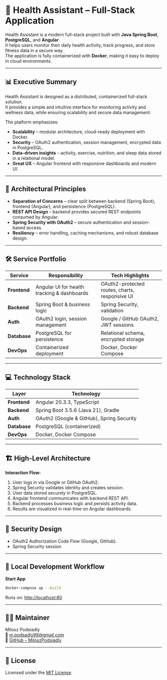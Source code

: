# 🌿 Health Assistant – Full-Stack Application

Health Assistant is a modern full-stack project built with **Java Spring Boot**, **PostgreSQL**, and **Angular**.  
It helps users monitor their daily health activity, track progress, and store fitness data in a secure way.  
The application is fully containerized with **Docker**, making it easy to deploy in cloud environments.  

---

## 📊 Executive Summary

Health Assistant is designed as a distributed, containerized full-stack solution.  
It provides a simple and intuitive interface for monitoring activity and wellness data, while ensuring scalability and secure data management.  

The platform emphasizes:  
- **Scalability** – modular architecture, cloud-ready deployment with Docker.  
- **Security** – OAuth2 authentication, session management, encrypted data in PostgreSQL.  
- **Data-driven insights** – activity, exercise, nutrition, and sleep data stored in a relational model.  
- **Great UX** – Angular frontend with responsive dashboards and modern UI.  

---

## 🧩 Architectural Principles

- **Separation of Concerns** – clear split between backend (Spring Boot), frontend (Angular), and persistence (PostgreSQL).  
- **REST API Design** – backend provides secured REST endpoints consumed by Angular.  
- **Spring Security with OAuth2** – secure authentication and session-based access.  
- **Resiliency** – error handling, caching mechanisms, and robust database design.  

---

## 🛠 Service Portfolio

| Service      | Responsibility                             | Tech Highlights                                   |
|--------------|--------------------------------------------|--------------------------------------------------|
| **Frontend** | Angular UI for health tracking & dashboards | OAuth2-protected routes, charts, responsive UI   |
| **Backend**  | Spring Boot & business logic            |  Spring Security, validation      |
| **Auth**     | OAuth2 login, session management           | Google / GitHub OAuth2, JWT sessions             |
| **Database** | PostgreSQL for persistence                 | Relational schema, encrypted storage             |
| **DevOps**   | Containerized deployment                   | Docker, Docker Compose                           |

---

## 💻 Technology Stack

| Layer      | Technology                                |
|------------|-------------------------------------------|
| **Frontend** | Angular 20.3.3, TypeScript                |
| **Backend**  | Spring Boot 3.5.6 (Java 21), Gradle       |
| **Auth**     | OAuth2 (Google & GitHub), Spring Security |
| **Database** | PostgreSQL (containerized)                |
| **DevOps**   | Docker, Docker Compose                    |

---

## 🏗 High-Level Architecture

**Interaction Flow:**  
1. User logs in via Google or GitHub OAuth2.  
2. Spring Security validates identity and creates session.  
3. User data stored securely in PostgreSQL.  
4. Angular frontend communicates with backend REST API.  
5. Backend processes business logic and persists activity data.  
6. Results are visualized in real-time on Angular dashboards.  

---

## 🔐 Security Design

- OAuth2 Authorization Code Flow (Google, GitHub).  
- Spring Security session 

---

## 🚀 Local Development Workflow

**Start App**  

```bash
docker-compose up --build
```

Runs on: [http://localhost:80](http://localhost:8080)  

---

## 👨‍💻 Maintainer

Milosz Podsiadly  
📧 m.podsadly99@gmail.com  
🔗 [GitHub – MiloszPodsiadly](https://github.com/MiloszPodsiadly)  

---

## 📜 License

Licensed under the [MIT License](LICENSE).  

